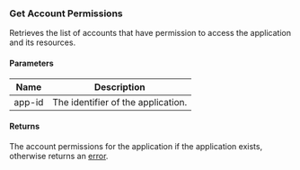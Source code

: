 ### Get Account Permissions

Retrieves the list of accounts that have permission to access the application and its resources.

#### Parameters

<table>
    <thead>
        <tr>
            <th>Name</th>
            <th>Description</th>
        </tr>
    </thead>
    <tbody>
        <tr>
            <td>app-id</td>
            <td>The identifier of the application.</td>
        </tr>
    </tbody>
</table>

#### Returns

The account permissions for the application if the application exists, otherwise returns an [error](./?doc=reference-manual#errors).





